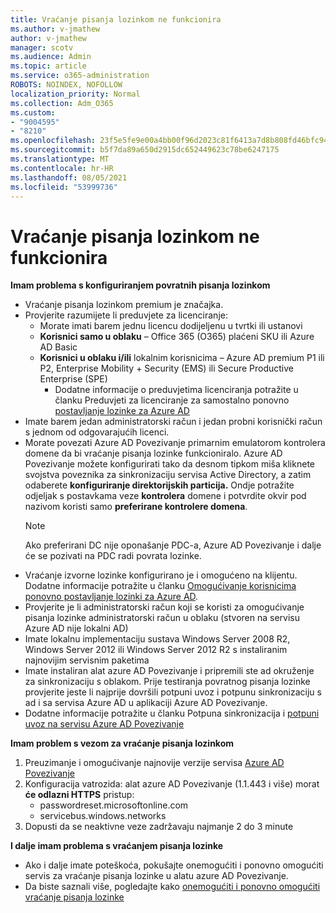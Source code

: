 ```yaml
---
title: Vraćanje pisanja lozinkom ne funkcionira
ms.author: v-jmathew
author: v-jmathew
manager: scotv
ms.audience: Admin
ms.topic: article
ms.service: o365-administration
ROBOTS: NOINDEX, NOFOLLOW
localization_priority: Normal
ms.collection: Adm_O365
ms.custom:
- "9004595"
- "8210"
ms.openlocfilehash: 23f5e5fe9e00a4bb00f96d2023c81f6413a7d8b808fd46bfc94483944bb898dc
ms.sourcegitcommit: b5f7da89a650d2915dc652449623c78be6247175
ms.translationtype: MT
ms.contentlocale: hr-HR
ms.lasthandoff: 08/05/2021
ms.locfileid: "53999736"
---
```

# <a name="password-writeback-is-not-working"></a>Vraćanje pisanja lozinkom ne funkcionira

**Imam problema s konfiguriranjem povratnih pisanja lozinkom**

- Vraćanje pisanja lozinkom premium je značajka.
- Provjerite razumijete li preduvjete za licenciranje:
  - Morate imati barem jednu licencu dodijeljenu u tvrtki ili ustanovi
  - **Korisnici samo u oblaku** – Office 365 (O365) plaćeni SKU ili Azure AD Basic
  - **Korisnici u oblaku i/ili** lokalnim korisnicima – Azure AD premium P1 ili P2, Enterprise Mobility + Security (EMS) ili Secure Productive Enterprise (SPE)
    - Dodatne informacije o preduvjetima licenciranja potražite u članku Preduvjeti za licenciranje za samostalno ponovno [postavljanje lozinke za Azure AD](https://docs.microsoft.com/azure/active-directory/active-directory-passwords-licensing)
- Imate barem jedan administratorski račun i jedan probni korisnički račun s jednom od odgovarajućih licenci.
- Morate povezati Azure AD Povezivanje primarnim emulatorom kontrolera domene da bi vraćanje pisanja lozinke funkcioniralo. Azure AD Povezivanje možete konfigurirati tako da desnom tipkom miša  kliknete svojstva poveznika za sinkronizaciju servisa Active Directory, a zatim odaberete **konfiguriranje direktorijskih particija.** Ondje potražite odjeljak s postavkama veze **kontrolera** domene i potvrdite okvir pod nazivom koristi samo **preferirane kontrolere domena**.
  > [!NOTE]
  > Ako preferirani DC nije oponašanje PDC-a, Azure AD Povezivanje i dalje će se pozivati na PDC radi povrata lozinke.
- Vraćanje izvorne lozinke konfigurirano je i omogućeno na klijentu. Dodatne informacije potražite u članku [Omogućivanje korisnicima ponovno postavljanje lozinki za Azure AD](https://docs.microsoft.com/azure/active-directory/active-directory-passwords-getting-started).
- Provjerite je li administratorski račun koji se koristi za omogućivanje pisanja lozinke administratorski račun u oblaku (stvoren na servisu Azure AD nije lokalni AD)
- Imate lokalnu implementaciju sustava Windows Server 2008 R2, Windows Server 2012 ili Windows Server 2012 R2 s instaliranim najnovijim servisnim paketima
- Imate instaliran alat azure AD Povezivanje i pripremili ste ad okruženje za sinkronizaciju s oblakom. Prije testiranja povratnog pisanja lozinke provjerite jeste li najprije dovršili potpuni uvoz i potpunu sinkronizaciju s ad i sa servisa Azure AD u aplikaciji Azure AD Povezivanje.
- Dodatne informacije potražite u članku Potpuna sinkronizacija i [potpuni uvoz na servisu Azure AD Povezivanje](https://docs.microsoft.com/azure/active-directory/connect/active-directory-aadconnectsync-operations)

**Imam problem s vezom za vraćanje pisanja lozinkom**

1. Preuzimanje i omogućivanje najnovije verzije servisa [Azure AD Povezivanje](https://www.microsoft.com/download/details.aspx?id=47594)
2. Konfiguracija vatrozida: alat azure AD Povezivanje (1.1.443 i više) morat **će odlazni HTTPS** pristup:
    - passwordreset.microsoftonline.com
    - servicebus.windows.networks
3. Dopusti da se neaktivne veze zadržavaju najmanje 2 do 3 minute

**I dalje imam problema s vraćanjem pisanja lozinke**

- Ako i dalje imate poteškoća, pokušajte onemogućiti i ponovno omogućiti servis za vraćanje pisanja lozinke u alatu azure AD Povezivanje.
- Da biste saznali više, pogledajte kako [onemogućiti i ponovno omogućiti vraćanje pisanja lozinke](https://docs.microsoft.com/azure/active-directory/active-directory-passwords-troubleshoot)
